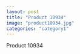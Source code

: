 ```yaml
---
layout: post
title: "Product 10934"
image: "product10934.jpg"
categories: "category1"
---
```

Product 10934
